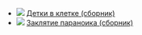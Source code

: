 * ![](/books/foreign_detective/Стивен%20Кинг/Детки%20в%20клетке%20(сборник).jpg) [Детки в клетке (сборник)](/books/foreign_detective/Стивен%20Кинг/Детки%20в%20клетке%20(сборник))
* ![](/books/foreign_detective/Стивен%20Кинг/Заклятие%20параноика%20(сборник).jpg) [Заклятие параноика (сборник)](/books/foreign_detective/Стивен%20Кинг/Заклятие%20параноика%20(сборник))